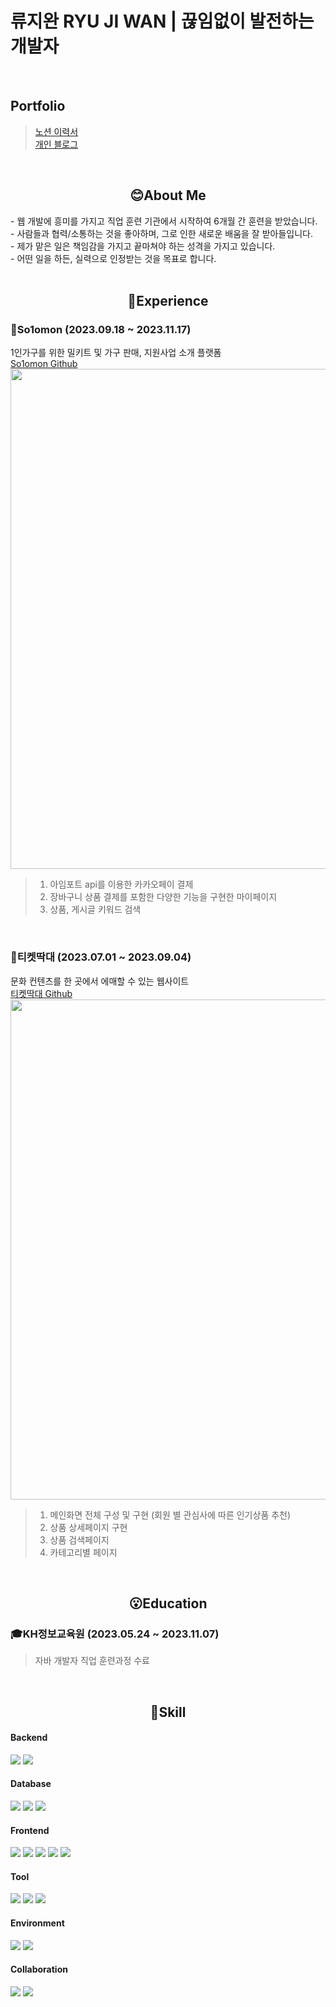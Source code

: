 # 류지완  RYU JI WAN | 끊임없이 발전하는 개발자
<br>

## Portfolio

> [노션 이력서](https://luxurious-chips-bfa.notion.site/c1990a8824064daa9ffb62733f96a56f?pvs=4, "노션 이력서") <br>
> [개인 블로그](https://ryudotori.tistory.com/, "개인 블로그")
<br>

<!--
**Rjiwan/Rjiwan** is a ✨ _special_ ✨ repository because its `README.md` (this file) appears on your GitHub profile.

Here are some ideas to get you started:

- 🔭 I’m currently working on ...
- 🌱 I’m currently learning ...
- 👯 I’m looking to collaborate on ...
- 🤔 I’m looking for help with ...
- 💬 Ask me about ...
- 📫 How to reach me: ...
- 😄 Pronouns: ...
- ⚡ Fun fact: ...
-->

<div align=center>
  
  ## 😊About Me
</div>
- 웹 개발에 흥미를 가지고 직업 훈련 기관에서 시작하여 6개월 간 훈련을 받았습니다. <br>
- 사람들과 협력/소통하는 것을 좋아하며, 그로 인한 새로운 배움을 잘 받아들입니다. <br>
- 제가 맡은 일은 책임감을 가지고 끝마쳐야 하는 성격을 가지고 있습니다. <br>
- 어떤 일을 하든, 실력으로 인정받는 것을 목표로 합니다. <br>

<br>

<div align=center>
  
  ## 🙂Experience
</div>

### 🎨So1omon (2023.09.18 ~ 2023.11.17)
1인가구를 위한 밀키트 및 가구 판매, 지원사업 소개 플랫폼 <br>
[So1omon Github](https://github.com/YongJinPark91/So1omon)<br>
<img src="https://github.com/YongJinPark91/So1omon/blob/main/readme/%EB%A9%94%EC%9D%B8%ED%8E%98%EC%9D%B4%EC%A7%80.gif?raw=true" width="800"> <br>
> 1. 아임포트 api를 이용한 카카오페이 결제
> 2. 장바구니 상품 결제를 포함한 다양한 기능을 구현한 마이페이지
> 3. 상품, 게시글 키워드 검색
<br>

### 🎨티켓딱대 (2023.07.01 ~ 2023.09.04)
문화 컨텐츠를 한 곳에서 에매할 수 있는 웹사이트 <br>
[티켓딱대 Github](https://github.com/inumsiki/ticketDdakdae)<br>
<img src="https://github.com/inumsiki/ticketDdakdae/assets/134485808/2e83cb2d-6f2a-4f20-b888-06751819b575" width="800"><br>
> 1. 메인화면 전체 구성 및 구현 (회원 별 관심사에 따른 인기상품 추천)
> 2. 상품 상세페이지 구현
> 3. 상품 검색페이지
> 4. 카테고리별 페이지
<br>

<div align=center>
  
  ## 😮Education
</div>

### 🎓KH정보교육원 (2023.05.24 ~ 2023.11.07)
> 자바 개발자 직업 훈련과정 수료
<br>

<div align=center>
  
  ## 🤩Skill
</div>

#### Backend
<p>
  <img src="https://img.shields.io/badge/java-%23007396.svg?&style=for-the-badge&logo=java&logoColor=white" />
  <img src="https://img.shields.io/badge/JSP&Servlet-%236DB33F.svg?&style=for-the-badge" />
</p>

#### Database
<p>
  <img src="https://img.shields.io/badge/oracleDB-%23F80000.svg?&style=for-the-badge&logo=oracle&logoColor=white" />
  <img src="https://img.shields.io/badge/apache%20maven-%23C71A36.svg?&style=for-the-badge&logo=apache%20maven&logoColor=white" />
  <img src="https://img.shields.io/badge/apache%20tomcat-%23F8DC75.svg?&style=for-the-badge&logo=apache%20tomcat&logoColor=black" />  
</p>

#### Frontend
<p>
  <img src="https://img.shields.io/badge/html5-%23E34F26.svg?&style=for-the-badge&logo=html5&logoColor=white" />
  <img src="https://img.shields.io/badge/css3-%231572B6.svg?&style=for-the-badge&logo=css3&logoColor=white" />
  <img src="https://img.shields.io/badge/javascript-%23F7DF1E.svg?&style=for-the-badge&logo=javascript&logoColor=black" />
  <img src="https://img.shields.io/badge/jquery-%230769AD.svg?&style=for-the-badge&logo=jquery&logoColor=white" />
  <img src="https://img.shields.io/badge/Ajax-%230063CB.svg?&style=for-the-badge" />
  
</p>

#### Tool
<p>
  <img src="https://img.shields.io/badge/eclipse-%232C2255.svg?&style=for-the-badge&logo=eclipse%20ide&logoColor=white" />
  <img src="https://img.shields.io/badge/visual%20studio%20code-%23007ACC.svg?&style=for-the-badge&logo=visual%20studio%20code&logoColor=white" />
  <img src="https://img.shields.io/badge/STS-%236DB33F.svg?&style=for-the-badge&logo=spring&logoColor=white" />
</p>

#### Environment
<p>
  <img src="https://img.shields.io/badge/apache%20tomcat-%23F8DC75.svg?&style=for-the-badge&logo=apache%20tomcat&logoColor=black" />
  <img src="https://img.shields.io/badge/windows-%230078D6.svg?&style=for-the-badge&logo=windows&logoColor=white" />
</p>

#### Collaboration
<p>
  <img src="https://img.shields.io/badge/github-%23181717.svg?&style=for-the-badge&logo=github&logoColor=white" />
  <img src="https://img.shields.io/badge/Source%20Tree-%230052CC.svg?&style=for-the-badge&logo=atlassian&logoColor=white" />
</p>





